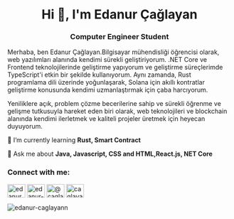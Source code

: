 <h1 align="center">Hi 👋, I'm Edanur Çağlayan</h1>
<h3 align="center">Computer Engineer Student</h3>

<p> Merhaba, ben Edanur Çağlayan.Bilgisayar mühendisliği öğrencisi olarak, web yazılımları alanında kendimi sürekli geliştiriyorum. .NET
Core ve Frontend teknolojilerinde geliştirme yapıyorum ve geliştirme süreçlerimde TypeScript'i
etkin bir şekilde kullanıyorum. Aynı zamanda, Rust programlama dili üzerinde yoğunlaşarak, Solana
için akıllı kontratlar geliştirme konusunda kendimi uzmanlaştırmak için çaba harcıyorum.
 
Yeniliklere açık, problem çözme becerilerine sahip ve sürekli öğrenme ve gelişme tutkusuyla
hareket eden biri olarak, web teknolojileri ve blockchain alanında kendimi ilerletmek ve kaliteli
projeler üretmek için heyecan duyuyorum.
</p>

🌱 I’m currently learning **Rust, Smart Contract**

 💬 Ask me about **Java, Javascript, CSS and HTML,React.js, NET Core**


<h3 align="left">Connect with me:</h3>
<p align="left">
<a href="https://linkedin.com/in/edanurcaglayan" target="blank"><img align="center" src="https://raw.githubusercontent.com/rahuldkjain/github-profile-readme-generator/master/src/images/icons/Social/linked-in-alt.svg" alt="edanurcaglayan" height="30" width="40" /></a>
<a href="https://stackoverflow.com/users/edanur-caglayan" target="blank"><img align="center" src="https://raw.githubusercontent.com/rahuldkjain/github-profile-readme-generator/master/src/images/icons/Social/stack-overflow.svg" alt="edanur-caglayan" height="30" width="40" /></a>
<a href="https://medium.com/@caglayanedanur23" target="blank"><img align="center" src="https://raw.githubusercontent.com/rahuldkjain/github-profile-readme-generator/master/src/images/icons/Social/medium.svg" alt="@caglayanedanur23" height="30" width="40" /></a>
<a href="https://www.hackerrank.com/caglayanedanur23" target="blank"><img align="center" src="https://raw.githubusercontent.com/rahuldkjain/github-profile-readme-generator/master/src/images/icons/Social/hackerrank.svg" alt="caglayanedanur23" height="30" width="40" /></a>
</p>


<p><img align="center" src="https://github-readme-streak-stats.herokuapp.com/?user=edanur-caglayann&" alt="edanur-caglayann" /></p>

</div>
